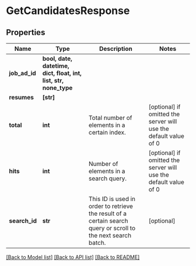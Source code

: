 # GetCandidatesResponse


## Properties
Name | Type | Description | Notes
------------ | ------------- | ------------- | -------------
**job_ad_id** | **bool, date, datetime, dict, float, int, list, str, none_type** |  | 
**resumes** | **[str]** |  | 
**total** | **int** | Total number of elements in a certain index. | [optional]  if omitted the server will use the default value of 0
**hits** | **int** | Number of elements in a search query. | [optional]  if omitted the server will use the default value of 0
**search_id** | **str** | This ID is used in order to retrieve the result of a certain search query or scroll to the next search batch. | [optional] 

[[Back to Model list]](../README.md#documentation-for-models) [[Back to API list]](../README.md#documentation-for-api-endpoints) [[Back to README]](../README.md)


